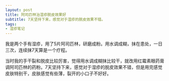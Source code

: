 ```yaml
---
layout: post
title: 阿司匹林治湿疹脱皮效果好 
subtitle: 7天坚持下来，感觉对于湿疹的脱皮效果不错。
tags:
- 湿疹笔记
---
```


我是两个手有湿疹，用了5片阿司匹林，研磨成粉。用水调成糊，抹在患处，一日三次，连续抹7天算是一个疗程。

当时我的手干裂和脱皮比较厉害，觉得用水调成糊抹比较干，就改用红霉素眼药膏调阿司匹林的药粉。7天坚持下来，感觉对于湿疹的脱皮效果不错，但是用完感觉皮肤特别干，皮肤感觉有些薄，裂开的小口子不好好。


